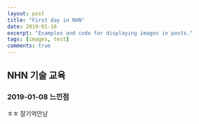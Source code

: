 ```yaml
---
layout: post
title: "First day in NHN"
date: 2019-01-16
excerpt: "Examples and code for displaying images in posts."
tags: [images, test]
comments: true
---
```


## NHN 기술 교육
### 2019-01-08 느낀점
ㅎㅎ 잘기억안남